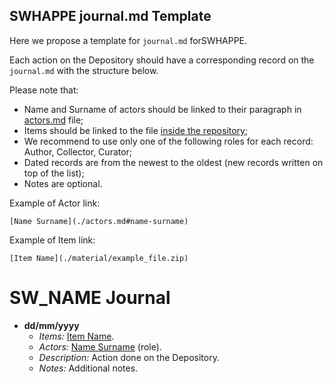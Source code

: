 ## SWHAPPE journal.md Template

Here we propose a template for `journal.md` forSWHAPPE.

Each action on the Depository should have a corresponding record on the `journal.md` with the structure below.

Please note that:
* Name and Surname of actors should be linked to their paragraph in [actors.md](./actors.md) file;
* Items should be linked to the file [inside the repository](./raw_materials/);
* We recommend to use only one of the following roles for each record: Author, Collector, Curator;
* Dated records are from the newest to the oldest (new records written on top of the list);
* Notes are optional.

Example of Actor link:
~~~
[Name Surname](./actors.md#name-surname)
~~~
Example of Item link:
~~~
[Item Name](./material/example_file.zip)
~~~


# SW_NAME Journal

* **dd/mm/yyyy** 
  * *Items:*  [Item Name](./material/example_file.zip).
  * *Actors:* [Name Surname](./actors.md#name-surname) (role).
  * *Description:* Action done on the Depository.
  * *Notes:*  Additional notes.
